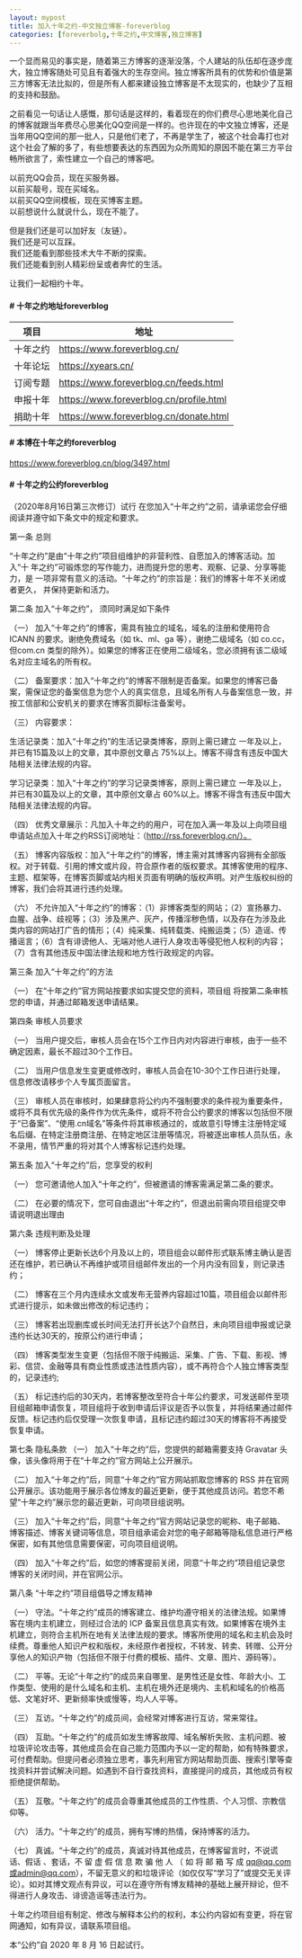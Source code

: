 ```yaml
---
layout: mypost
title: 加入十年之约-中文独立博客-foreverblog
categories: [foreverbolg,十年之约,中文博客,独立博客]
---
```


一个显而易见的事实是，随着第三方博客的逐渐没落，个人建站的队伍却在逐步庞大，独立博客随处可见且有着强大的生存空间。独立博客所具有的优势和价值是第三方博客无法比拟的，但是所有人都来建设独立博客是不太现实的，也缺少了互相的支持和鼓励。

之前看见一句话让人感慨，那句话是这样的，看着现在的你们费尽心思地美化自己的博客就跟当年费尽心思美化QQ空间是一样的。也许现在的中文独立博客，还是当年用QQ空间的那一批人，只是他们老了，不再是学生了，被这个社会毒打也对这个社会了解的多了，有些想要表达的东西因为众所周知的原因不能在第三方平台畅所欲言了，索性建立一个自己的博客吧。

以前充QQ会员，现在买服务器。<br>以前买靓号，现在买域名。<br>以前买QQ空间模板，现在买博客主题。<br>以前想说什么就说什么，现在不能了。

但是我们还是可以加好友（友链）。<br>我们还是可以互踩。<br>我们还能看到那些技术大牛不断的探索。<br>我们还能看到别人精彩纷呈或者奔忙的生活。

让我们一起相约十年。

#### # 十年之约地址foreverblog


| 项目 | 地址 |
| --- | --- |
| 十年之约 | https://www.foreverblog.cn/ |
| 十年论坛 | https://xyears.cn/ |
| 订阅专题 | https://www.foreverblog.cn/feeds.html |
| 申报十年 | https://www.foreverblog.cn/profile.html |
| 捐助十年 | https://www.foreverblog.cn/donate.html |

#### # 本博在十年之约foreverblog

https://www.foreverblog.cn/blog/3497.html

#### # 十年之约公约foreverblog

（2020年8月16日第三次修订）试行
在您加入“十年之约”之前，请承诺您会仔细阅读并遵守如下条文中的规定和要求。

第一条  总则

“十年之约”是由“十年之约”项目组维护的非营利性、自愿加入的博客活动。加入“十 年之约”可锻炼您的写作能力，进而提升您的思考、观察、记录、分享等能力，是 一项非常有意义的活动。“十年之约”的宗旨是：我们的博客十年不关闭或者更久， 并保持更新和活力。

第二条  加入“十年之约”， 须同时满足如下条件

（一）  加入“十年之约”的博客，需具有独立的域名，域名的注册和使用符合ICANN 的要求。谢绝免费域名（如 tk、ml、ga 等），谢绝二级域名（如 co.cc，但com.cn 类型的除外）。如果您的博客正在使用二级域名，您必须拥有该二级域名对应主域名的所有权。

（二）  备案要求：加入“十年之约”的博客不限制是否备案。如果您的博客已备案，需保证您的备案信息为您个人的真实信息，且域名所有人与备案信息一致，并按工信部和公安机关的要求在博客页脚标注备案号。

（三）  内容要求：

生活记录类：加入“十年之约”的生活记录类博客，原则上需已建立 一年及以上，并已有15篇及以上的文章，其中原创文章占 75%以上。博客不得含有违反中国大陆相关法律法规的内容。

学习记录类：加入“十年之约”的学习记录类博客，原则上需已建立 一年及以上，并已有30篇及以上的文章，其中原创文章占 60%以上。博客不得含有违反中国大陆相关法律法规的内容。

（四）  优秀文章展示：凡加入十年之约的用户，可在加入满一年及以上向项目组申请站点加入十年之约RSS订阅地址：（http://rss.foreverblog.cn/）。

（五）  博客内容版权：加入“十年之约”的博客，博主需对其博客内容拥有全部版权。对于转载、引用的博文或片段，符合原作者的版权要求。其博客使用的程序、主题、框架等，在博客页脚或站内相关页面有明确的版权声明。对产生版权纠纷的博客，我们会将其进行违约处理。

 （六）  不允许加入“十年之约”的博客：（1）非博客类型的网站；（2）宣扬暴力、血腥、战争、歧视等；（3）涉及黑产、灰产，传播淫秽色情，以及存在为涉及此类内容的网站打广告的情形；（4）纯采集、纯转载类、纯搬运类；（5）造谣、传播谣言；（6）含有诽谤他人、无端对他人进行人身攻击等侵犯他人权利的内容；（7）含有其他违反中国法律法规和地方性行政规定的内容。

第三条  加入“十年之约”的方法

（一）  在“十年之约”官方网站按要求如实提交您的资料，项目组 将按第二条审核您的申请，并通过邮箱发送申请结果。

第四条  审核人员要求

（一）  当用户提交后，审核人员会在15个工作日内对内容进行审核，由于一些不确定因素，最长不超过30个工作日。

（二）  当用户信息发生变更或修改时，审核人员会在10-30个工作日进行处理，信息修改请移步个人专属页面留言。

（三）  审核人员在审核时，如果肆意将公约内不强制要求的条件视为重要条件，或将不具有优先级的条件作为优先条件，或将不符合公约要求的博客以包括但不限于“已备案”、“使用.cn域名”等条件将其审核通过的，或故意引导博主注册特定域名后缀、在特定注册商注册、在特定地区注册等情况，将被逐出审核人员队伍，永不录用，情节严重的将对其个人博客标记违约处理。

第五条  加入“十年之约”后，您享受的权利

（一）  您可邀请他人加入“十年之约”，但被邀请的博客需满足第二条的要求。

（二）  在必要的情况下，您可自由退出“十年之约”，但退出前需向项目组提交申请说明退出理由

第六条  违规判断及处理

（一）  博客停止更新长达6个月及以上的，项目组会以邮件形式联系博主确认是否还在维护，若已确认不再维护或项目组邮件发出的一个月内没有回复，则记录违约；

（二）  博客在三个月内连续水文或发布无营养内容超过10篇，项目组会以邮件形式进行提示，如未做出修改的标记违约；

（三）  博客若出现删库或长时间无法打开长达7个自然日，未向项目组申报或记录违约长达30天的，按原公约进行申请；

（四）  博客类型发生变更（包括但不限于纯搬运、采集、广告、下载、影视、博彩、信贷、金融等具有商业性质或违法性质内容），或不再符合个人独立博客类型的，记录违约;

（五）  标记违约后的30天内，若博客整改至符合十年公约要求，可发送邮件至项目组邮箱申请恢复，项目组将于收到申请后评议是否予以恢复，并将结果通过邮件反馈。标记违约后仅受理一次恢复申请，且标记违约超过30天的博客将不再接受恢复申请。

第七条  隐私条款
（一）  加入“十年之约”后，您提供的邮箱需要支持 Gravatar 头像，该头像将用于在“十年之约”官方网站上公开展示。

（二）  加入“十年之约”后，同意“十年之约”官方网站抓取您博客的 RSS 并在官网公开展示。该功能用于展示各位博友的最近更新，便于其他成员访问。若您不希望“十年之约”展示您的最近更新，可向项目组说明。

（三）  加入“十年之约”后，同意“十年之约”官方网站记录您的昵称、电子邮箱、博客描述、博客关键词等信息，项目组承诺会对您的电子邮箱等隐私信息进行严格保密，如有其他信息需要保密，可向项目组说明。

（四）  加入“十年之约”后，如您的博客提前关闭，同意“十年之约”项目组记录您博客的关闭时间，并在官网公示。

 第八条  “十年之约”项目组倡导之博友精神

（一）  守法。“十年之约”成员的博客建立、维护均遵守相关的法律法规。如果博客在境内主机建立，则经过合法的 ICP 备案且信息真实有效。如果博客在境外主机建立，则符合主机所在地有关法律法规的要求。博客所使用的域名和主机会及时续费。尊重他人知识产权和版权，未经原作者授权，不转发、转卖、转赠、公开分享他人的知识产物（包括但不限于付费的模板、插件、文章、图片、源码等）。

（二）  平等。无论“十年之约”的成员来自哪里、是男性还是女性、年龄大小、工作类型、使用的是什么域名和主机、主机在境外还是境内、主机和域名的价格高低、文笔好坏、更新频率快或慢等，均人人平等。

（三）  互访。“十年之约”的成员间，会经常对博客进行互访，常来常往。

（四）  互助。“十年之约”的成员如发生博客故障、域名解析失败、主机问题、被垃圾评论攻击等，其他成员会在自己能力范围内予以一定的帮助，如有特殊要求，可付费帮助。但提问者必须独立思考，事先利用官方网站帮助页面、搜索引擎等查找资料并尝试解决问题。如遇到不自行查找资料，直接提问的成员，其他成员有权拒绝提供帮助。

（五）  互敬。“十年之约”的成员会尊重其他成员的工作性质、个人习惯、宗教信仰等。

（六）  活力。“十年之约”的成员，拥有写博的热情，保持博客的活力。

（七）  真诚。“十年之约”的成员，真诚对待其他成员，在博客留言时，不说谎话、假话 、套话，不 留 虚 假 信 息 欺 骗 他 人 （ 如 将 邮 箱 写 成 qq@qq.com 或admin@qq.com），不留无意义的和垃圾评论（如仅仅写“学习了”或提交无关评论）。如对其博文观点有异议，可以在遵守所有博友精神的基础上展开辩论，但不得进行人身攻击、诽谤造谣等违法行为。

十年之约项目组有制定、修改与解释本公约的权利，本公约内容如有变更，将在官网通知，如有异议，请联系项目组。

本“公约”自 2020 年 8 月 16 日起试行。

